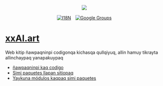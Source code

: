 <p align="center"><a href="https://wac.tax"><img src="https://cdn.jsdelivr.net/gh/wactax/img/logo.svg"/></a></p><p align="center"><a href="https://github.com/wactax/wac.tax/blob/main/doc/README.md#readme"><img alt="I18N" src="https://cdn.jsdelivr.net/gh/wactax/img/t.svg"/></a>　<a href="https://groups.google.com/u/2/g/wactax"><img alt="Google Groups" src="https://cdn.jsdelivr.net/gh/wactax/img/g-groups.svg"/></a></p>

# [xxAI.art](https://xxAI.art)

Web kitip ñawpaqninpi codigonqa kichasqa qullqiyuq, allin hamuy tikrayta allinchaypaq yanapakuypaq

* [ñawpaqninpi kaq codigo](https://github.com/xxai-art/web)
* [Simi paquetes llapan sitiopaq](https://github.com/xxai-art/web/tree/main/i18n)
* [Yaykuna módulos kaqpaq simi paquetes](https://github.com/wacpkg/user/tree/main/ui.i18n)
